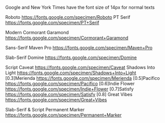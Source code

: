 Google and New York Times have the font size of 14px for normal texts

Roboto
https://fonts.google.com/specimen/Roboto
PT Serif
https://fonts.google.com/specimen/PT+Serif



Modern
Cormorant Garamond
https://fonts.google.com/specimen/Cormorant+Garamond

Sans-Serif
Maven Pro
https://fonts.google.com/specimen/Maven+Pro

Slab-Serif
Domine
https://fonts.google.com/specimen/Domine

Script
Caveat
https://fonts.google.com/specimen/Caveat
Shadows Into Light
https://fonts.google.com/specimen/Shadows+Into+Light
[0.3]Merienda
https://fonts.google.com/specimen/Merienda
[0.5]Pacifico
https://fonts.google.com/specimen/Pacifico
[0.6]Indie Flower
https://fonts.google.com/specimen/Indie+Flower
[0.7]Satisfy
https://fonts.google.com/specimen/Satisfy
[0.8]
Great Vibes
https://fonts.google.com/specimen/Great+Vibes

Slab-Serif & Script
Permanent Marker
https://fonts.google.com/specimen/Permanent+Marker

